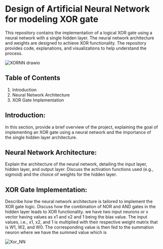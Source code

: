# Design of Artificial Neural Network for modeling XOR gate
This repository contains the implementation of a logical XOR gate using a neural network with a single hidden layer. The neural network architecture and weights are designed to achieve XOR functionality. The repository provides code, explanations, and visualizations to help understand the process.

![XORNN drawio](https://github.com/Manikanta-IITB/Design_of_Artificial_Neural_Network_for_modeling_XOR_gate/assets/138108630/03195a8b-379c-45c7-a642-0793a64a8161)

## Table of Contents
1) Introduction
2) Neural Network Architecture
3) XOR Gate Implementation
   
## Introduction:
In this section, provide a brief overview of the project, explaining the goal of implementing an XOR gate using a neural network and the importance of the single hidden layer architecture.

## Neural Network Architecture:
Explain the architecture of the neural network, detailing the input layer, hidden layer, and output layer. Discuss the activation functions used (e.g., sigmoid) and the choice of weights for the hidden layer.

## XOR Gate Implementation:
Describe how the neural network architecture is tailored to implement the XOR gate logic. Discuss how the combination of NOR and AND gates in the hidden layer leads to XOR functionality. we have two input neurons or x vector having values as x1 and x2 and 1 being the bias value. The input values, i.e., x1, x2, and 1 is multiplied with their respective weight matrix that is W1, W2, and W0. The corresponding value is then fed to the summation neuron where we have the summed value which is

![Xor_NN](https://github.com/Manikanta-IITB/Design_of_Artificial_Neural_Network_for_modeling_XOR_gate/assets/138108630/14be1c88-f3d3-4ef1-86db-390851113619)
